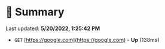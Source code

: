 # 📖 Summary
Last updated: **5/20/2022, 1:25:42 PM**

- `GET` [https://google.com](https://google.com) - **Up** (138ms)
